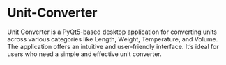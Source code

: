 # Unit-Converter
Unit Converter is a PyQt5-based desktop application for converting units across various categories like Length, Weight, Temperature, and Volume. The application offers an intuitive and user-friendly interface. It’s ideal for users who need a simple and effective unit converter.
